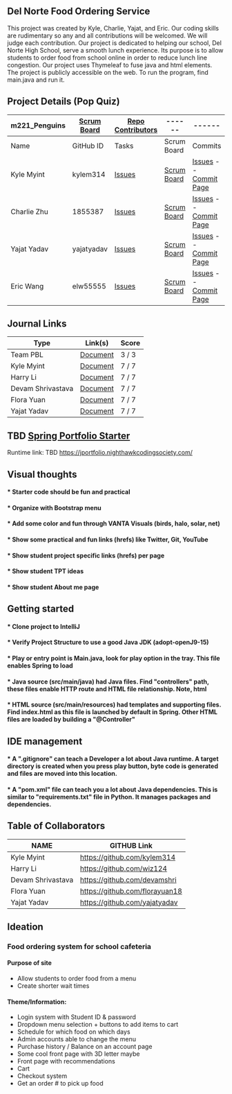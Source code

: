 ## Del Norte Food Ordering Service
This project was created by Kyle, Charlie, Yajat, and Eric. Our coding skills are rudimentary so any and all contributions will be welcomed. We will
judge each contribution. Our project is dedicated to helping our school, Del Norte High School, serve a smooth lunch experience. Its purpose is to allow students to order food from school online in order to reduce lunch line congestion. Our project uses Thymeleaf to fuse java and html elements. The project is publicly accessible on the web. To run the program, find main.java and run it. 

## Project Details (Pop Quiz)

m221_Penguins   | [Scrum Board](https://github.com/yajatyadav/spring_portfolio/projects/1) | [Repo Contributors](https://github.com/yajatyadav/spring_portfolio/graphs/contributors) | ------ | ------ | ------ |
------ | ------ | ------ | ------ | ------ | ------ |
Name            | GitHub ID | Tasks | Scrum Board | Commits | Profile |
Kyle Myint | kylem314 | [Issues](https://github.com/devamshri/AllHailTheHolyScrumMaster/issues?q=is%3Aissue+assignee%3Akylem314+) | [Scrum Board](https://github.com/yajatyadav/spring_portfolio/projects/1?card_filter_query=assignee%3Akylem314) | [Issues](https://github.com/yajatyadav/spring_portfolio/issues/assigned/kylem314) -- [Commit Page](https://github.com/yajatyadav/spring_portfolio/commits?author=kylem314)| [Profile](https://github.com/kylem314) |
Charlie Zhu | 1855387 | [Issues](https://github.com/devamshri/AllHailTheHolyScrumMaster/issues?q=is%3Aissue+assignee%3Adevamshri+) | [Scrum Board](https://github.com/yajatyadav/spring_portfolio/projects/1?card_filter_query=assignee%3Adevamshri) | [Issues](https://github.com/yajatyadav/spring_portfolio/issues/assigned/devamshri) -- [Commit Page](https://github.com/yajatyadav/spring_portfolio/commits?author=devamshri) | [Profile](https://github.com/devamshri) |
Yajat Yadav | yajatyadav | [Issues](https://github.com/devamshri/AllHailTheHolyScrumMaster/issues?q=is%3Aissue+assignee%3Ayajatyadav+) | [Scrum Board](https://github.com/yajatyadav/spring_portfolio/projects/1?card_filter_query=assignee%3Ayajatyadav) | [Issues](https://github.com/yajatyadav/spring_portfolio/issues/assigned/yajatyadav) -- [Commit Page](https://github.com/yajatyadav/spring_portfolio/commits?author=yajatyadav) | [Profile](https://github.com/yajatyadav) | 
Eric Wang | elw55555 | [Issues](https://github.com/devamshri/AllHailTheHolyScrumMaster/issues?q=is%3Aissue+assignee%3Aflorayuan18+) | [Scrum Board](https://github.com/yajatyadav/spring_portfolio/projects/1?card_filter_query=assignee%3Aflorayuan18) | [Issues](https://github.com/yajatyadav/spring_portfolio/issues/assigned/florayuan18) -- [Commit Page](https://github.com/yajatyadav/spring_portfolio/commits?author=florayuan18) | [Profile](https://github.com/florayuan18) |

## Journal Links
Type             | Link(s) | Score | 
-------------    | -------------- | -------------- | 
Team PBL | [Document](https://docs.google.com/document/d/1X3RJ1Kt_juGq6w643cy4FqbSa7k2ZLt8QfRiYUg_PlQ/edit?usp=sharing)  | 3 / 3 |
Kyle Myint | [Document](https://docs.google.com/document/d/12ekGIsZJisLkJGaCuvXwtId8GWlxEanrqh6m2N8VmFo/edit?usp=sharing) | 7 / 7 | 
Harry Li | [Document](https://docs.google.com/document/d/1bCHUpg6SXnxEQVpmvC_yCZpuYMeff0Th3QgivQjexKw/edit#heading=h.usvbibhx2yce) | 7 / 7 | 
Devam Shrivastava | [Document](https://docs.google.com/document/d/1lUQ_udRR1pJ6LzKUM_6pWJmPsrRB-Fv0lp9Uvap1j5k/edit) | 7 / 7 | 
Flora Yuan | [Document](https://docs.google.com/document/d/1_QDCIAPbDgrp_2ae4xgov3GXOcW0bAwPcs4AZBxrn-0/edit?usp=sharing) | 7 / 7 |
Yajat Yadav | [Document](https://docs.google.com/document/d/1H7oCVp_NpeDNwuLqAO1a7uDIAogCc7RZWw9CcGLVmB4/edit?usp=sharing)| 7 / 7 | 

## TBD [Spring Portfolio Starter](https://nighthawkcodingsociety.com/projectsearch/details/Spring%20Portfolio%20Starter)
Runtime link: TBD https://jportfolio.nighthawkcodingsociety.com/



## Visual thoughts
#### * Starter code should be fun and practical
#### * Organize with Bootstrap menu 
#### * Add some color and fun through VANTA Visuals (birds, halo, solar, net)
#### * Show some practical and fun links (hrefs) like Twitter, Git, YouTube
#### * Show student project specific links (hrefs) per page
#### * Show student TPT ideas
#### * Show student About me page



## Getting started
#### * Clone project to IntelliJ
#### * Verify Project Structure to use a good Java JDK (adopt-openJ9-15) 
#### * Play or entry point is Main.java, look for play option in the tray.  This file enables Spring to load
#### * Java source (src/main/java) had Java files.  Find "controllers" path, these files enable HTTP route and HTML file relationship.  Note, html 
#### * HTML source (src/main/resources) had templates and supporting files.  Find index.html as this file is launched by default in Spring.  Other HTML files are loaded by building a "@Controller"



## IDE management
#### * A ".gitignore" can teach a Developer a lot about Java runtime.  A target directory is created when you press play button, byte code is generated and files are moved into this location.
#### * A "pom.xml" file can teach you a lot about Java dependencies.  This is similar to "requirements.txt" file in Python.  It manages packages and dependencies.

## Table of Collaborators 

NAME             | GITHUB Link |
-------------    | -------------- |
Kyle Myint | https://github.com/kylem314  |
Harry Li | https://github.com/wiz124 |  
Devam Shrivastava | https://github.com/devamshri |
Flora Yuan | https://github.com/florayuan18 |
Yajat Yadav | https://github.com/yajatyadav |

## Ideation

### Food ordering system for school cafeteria
#### Purpose of site
* Allow students to order food from a menu
* Create shorter wait times
#### Theme/Information:
* Login system with Student ID & password
* Dropdown menu selection + buttons to add items to cart
* Schedule for which food on which days
* Admin accounts able to change the menu
* Purchase history / Balance on an account page
* Some cool front page with 3D letter maybe
* Front page with recommendations
* Cart
* Checkout system
* Get an order # to pick up food
